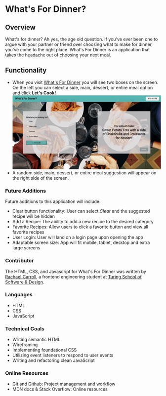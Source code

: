 
# What's For Dinner?

## Overview
What's for dinner? Ah yes, the age old question. If you've ever been one to argue with your partner or friend over choosing what to make for dinner, you've come to the right place.  What's For Dinner is an application that takes the headache out of choosing your next meal.

## Functionality
-   When you visit [What's For Dinner](https://rachaelcarroll.github.io/whats-for-dinner/) you will see two boxes on the screen. On the left you can select a side, main, dessert, or entire meal option and click **Let's Cook!**  
   ![What's For Dinner Gif](whats-for-dinner.gif)
-   A random side, main, dessert, or entire meal suggestion will appear on the right side of the screen.  

### Future Additions
Future additions to this application will include:

- Clear button functionality: User can select *Clear* and the suggested recipe will be hidden
- Add a Recipe: The ability to add a new recipe to the desired category
- Favorite Recipes: Allow users to click a favorite button and view all favorite recipes
- User Login: User will land on a login page upon opening the app
- Adaptable screen size: App will fit mobile, tablet, desktop and extra large screens


### Contributor
The HTML, CSS, and Javascript for What's For Dinner was written by [Rachael Carroll](https://github.com/rachaelcarroll), a frontend engineering student at [Turing School of Software & Design](https://turing.io/).

### Languages
* HTML
* CSS
* JavaScript

### Technical Goals
* Writing semantic HTML
* Wireframing
* Implementing foundational CSS
* Utilizing event listeners to respond to user events
* Writing and refactoring clean JavaScript

### Online Resources
* Git and Github: Project management and workflow
* MDN docs & Stack Overflow: Online resources
